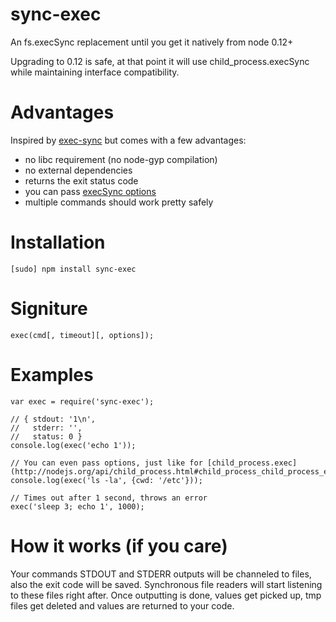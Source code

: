 sync-exec
=========

An fs.execSync replacement until you get it natively from node 0.12+

Upgrading to 0.12 is safe, at that point it will use child_process.execSync while maintaining interface compatibility.


# Advantages
Inspired by [exec-sync](https://www.npmjs.org/package/exec-sync) but comes with a few advantages:
- no libc requirement (no node-gyp compilation)
- no external dependencies
- returns the exit status code
- you can pass [execSync options](http://nodejs.org/api/child_process.html#child_process_child_process_execsync_command_options)
- multiple commands should work pretty safely

# Installation
    [sudo] npm install sync-exec

# Signiture
    exec(cmd[, timeout][, options]);

# Examples
    var exec = require('sync-exec');

    // { stdout: '1\n',
    //   stderr: '',
    //   status: 0 }
    console.log(exec('echo 1'));

    // You can even pass options, just like for [child_process.exec](http://nodejs.org/api/child_process.html#child_process_child_process_exec_command_options_callback)
    console.log(exec('ls -la', {cwd: '/etc'}));

    // Times out after 1 second, throws an error
    exec('sleep 3; echo 1', 1000);

# How it works (if you care)
Your commands STDOUT and STDERR outputs will be channeled to files, also the exit code will be saved. Synchronous file readers will start listening to these files right after. Once outputting is done, values get picked up, tmp files get deleted and values are returned to your code.
